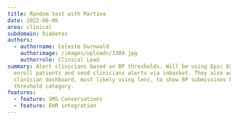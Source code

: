 ```yaml
---
title: Random test with Martina
date: 2022-06-06
area: clinical
subdomain: Diabetes
authors:
  - authorname: Celeste Durnwald
    authorimage: /images/uploads/3389.jpg
    authorrole: Clinical Lead
summary: Alert clinicians based on BP thresholds. Will be using Epic Embed to
  enroll patients and send clinicians alerts via inbasket. They also want a
  clinician dashboard, most likely using lens, to show BP submissions by
  threshold category.
features:
  - feature: SMS Conversations
  - feature: EHR integration
---
```

